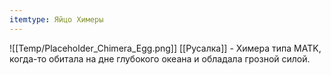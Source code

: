 ```yaml
---
itemtype: Яйцо Химеры
---
```

![[Temp/Placeholder_Chimera_Egg.png]]
[[Русалка]] - Химера типа MATK, когда-то обитала на дне глубокого океана и обладала грозной силой.
